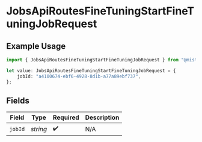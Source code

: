 # JobsApiRoutesFineTuningStartFineTuningJobRequest

## Example Usage

```typescript
import { JobsApiRoutesFineTuningStartFineTuningJobRequest } from "@mistralai/mistralai/models/operations";

let value: JobsApiRoutesFineTuningStartFineTuningJobRequest = {
    jobId: "a4100674-ebf6-4928-8d1b-a77a89ebf737",
};
```

## Fields

| Field              | Type               | Required           | Description        |
| ------------------ | ------------------ | ------------------ | ------------------ |
| `jobId`            | *string*           | :heavy_check_mark: | N/A                |